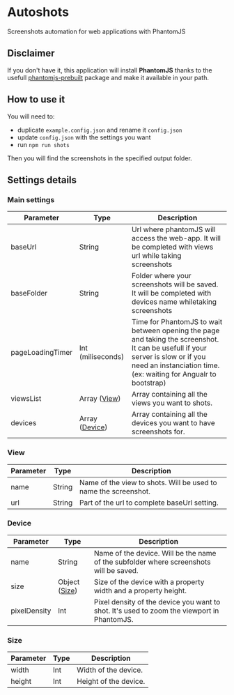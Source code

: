 # Autoshots
Screenshots automation for web applications with PhantomJS

## Disclaimer
If you don't have it, this application will install **PhantomJS** thanks to the usefull [phantomjs-prebuilt](https://www.npmjs.com/package/phantomjs-prebuilt) package and make it available in your path.

## How to use it
You will need to:
- duplicate `example.config.json` and rename it `config.json`
- update `config.json` with the settings you want
- run `npm run shots`

Then you will find the screenshots in the specified output folder.

## Settings details
### Main settings
Parameter     | Type      | Description
--------------|-----------|------------------
baseUrl       | String    | Url where phantomJS will access the web-app. It will be completed with views url while taking screenshots
baseFolder    | String    | Folder where your screenshots will be saved. It will be completed with devices name whiletaking screenshots
pageLoadingTimer | Int (miliseconds) | Time for PhantomJS to wait between opening the page and taking the screenshot. It can be usefull if your server is slow or if you need an instanciation time. (ex: waiting for Angualr to bootstrap)
viewsList     | Array ([View](#view)) | Array containing all the views you want to shots.
devices       | Array ([Device](#device)) | Array containing all the devices you want to have screenshots for.


### View
Parameter     | Type      | Description
--------------|-----------|------------------
name          | String    | Name of the view to shots. Will be used to name the screenshot.
url           | String    | Part of the url to complete baseUrl setting.


### Device
Parameter     | Type      | Description
--------------|-----------|------------------
name          | String    | Name of the device. Will be the name of the subfolder where screenshots will be saved.
size          | Object ([Size](#size)) | Size of the device with a property width and a property height.
pixelDensity  | Int       | Pixel density of the device you want to shot. It's used to zoom the viewport in PhantomJS.


### Size
Parameter     | Type      | Description
--------------|-----------|------------------
width         | Int       | Width of the device.
height        | Int       | Height of the device.